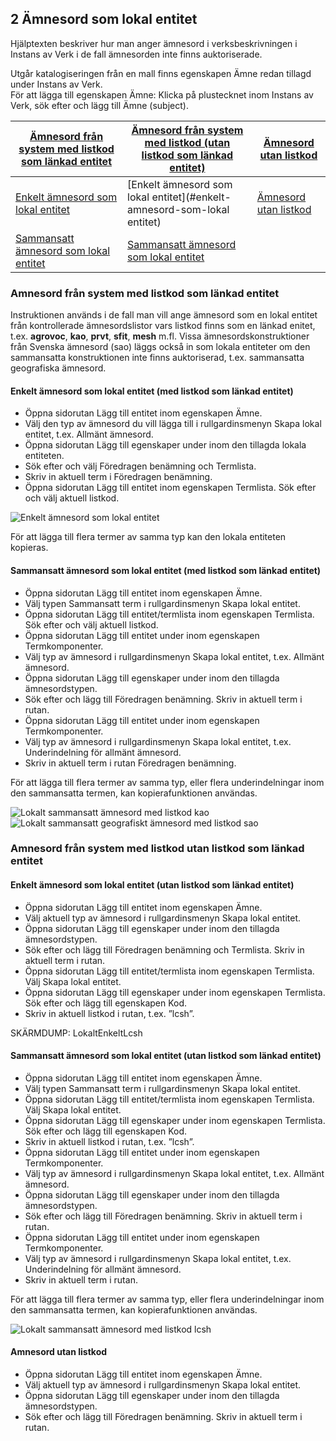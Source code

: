 ## 2 Ämnesord som lokal entitet

Hjälptexten beskriver hur man anger ämnesord i verksbeskrivningen i Instans av Verk i de fall ämnesorden inte finns auktoriserade.

Utgår katalogiseringen från en mall finns egenskapen Ämne redan tillagd under Instans av Verk. 
<br/>För att lägga till egenskapen Ämne: Klicka på plustecknet inom Instans av Verk, sök efter och lägg till Ämne (subject).

| [Ämnesord från system med listkod som länkad entitet](#amnesord-från-system-med-listkod-som-länkad-entitet) | [Ämnesord från system med listkod (utan listkod som länkad entitet)](#amnesord-från-system-med-listkod-utan-listkod-som-länkad-entitet) | [Ämnesord utan listkod](#amnesord-utan-listkod)
| ----------- |  ----------- |  ----------- |
| [Enkelt ämnesord som lokal entitet](#enkelt-amnesord-som-lokal-entitet) | [Enkelt ämnesord som lokal entitet](#enkelt-amnesord-som-lokal entitet) |  [Ämnesord utan listkod](#amnesord-utan-listkod) |
| [Sammansatt ämnesord som lokal entitet](#amnesord-från-system-med-listkod-som-länkad-entitet) | [Sammansatt ämnesord som lokal entitet](#sammansatt-amnesord-som-lokal-entitet)  |




### Amnesord från system med listkod som länkad entitet
Instruktionen används i de fall man vill ange ämnesord som en lokal entitet från kontrollerade ämnesordslistor vars listkod finns som en länkad enitet, t.ex. **agrovoc**, **kao**, **prvt**, **sfit**, **mesh** m.fl. Vissa ämnesordskonstruktioner från Svenska ämnesord (sao) läggs också in som lokala entiteter om den sammansatta konstruktionen inte finns auktoriserad, t.ex. sammansatta geografiska ämnesord.

#### Enkelt ämnesord som lokal entitet (med listkod som länkad entitet)

* Öppna sidorutan Lägg till entitet inom egenskapen Ämne. 
* Välj den typ av ämnesord du vill lägga till i rullgardinsmenyn Skapa lokal entitet, t.ex. Allmänt ämnesord.
* Öppna sidorutan Lägg till egenskaper under inom den tillagda lokala entiteten. 
* Sök efter och välj Föredragen benämning och Termlista.
* Skriv in aktuell term i Föredragen benämning.
* Öppna sidorutan Lägg till entitet inom egenskapen Termlista. Sök efter och välj aktuell listkod.

![Enkelt ämnesord som lokal entitet](LokaltEnkeltKao.png) 

För att lägga till flera termer av samma typ kan den lokala entiteten kopieras.

#### Sammansatt ämnesord som lokal entitet (med listkod som länkad entitet)

* Öppna sidorutan Lägg till entitet inom egenskapen Ämne. 
* Välj typen Sammansatt term i rullgardinsmenyn Skapa lokal entitet.
* Öppna sidorutan Lägg till entitet/termlista inom egenskapen Termlista. Sök efter och välj aktuell listkod.
* Öppna sidorutan Lägg till entitet under inom egenskapen Termkomponenter. 
* Välj typ av ämnesord i rullgardinsmenyn Skapa lokal entitet, t.ex. Allmänt ämnesord.
* Öppna sidorutan Lägg till egenskaper under inom den tillagda ämnesordstypen. 
* Sök efter och lägg till Föredragen benämning. Skriv in aktuell term i rutan.
* Öppna sidorutan Lägg till entitet under inom egenskapen Termkomponenter. 
* Välj typ av ämnesord i rullgardinsmenyn Skapa lokal entitet, t.ex. Underindelning för allmänt ämnesord.
* Skriv in aktuell term i rutan Föredragen benämning.

För att lägga till flera termer av samma typ, eller flera underindelningar inom den sammansatta termen, kan kopierafunktionen användas.

![Lokalt sammansatt ämnesord med listkod kao](LokaltSammansattKao.png) 
![Lokalt sammansatt geografiskt ämnesord med listkod sao](LokaltGeoSammansattSao.png)

### Amnesord från system med listkod utan listkod som länkad entitet

#### Enkelt ämnesord som lokal entitet (utan listkod som länkad entitet)

* Öppna sidorutan Lägg till entitet inom egenskapen Ämne. 
* Välj aktuell typ av ämnesord i rullgardinsmenyn Skapa lokal entitet.
* Öppna sidorutan Lägg till egenskaper under inom den tillagda ämnesordstypen. 
* Sök efter och lägg till Föredragen benämning och Termlista. Skriv in aktuell term i rutan.
* Öppna sidorutan Lägg till entitet/termlista inom egenskapen Termlista. Välj Skapa lokal entitet.
* Öppna sidorutan Lägg till egenskaper under inom egenskapen Termlista. Sök efter och lägg till egenskapen Kod.
* Skriv in aktuell listkod i rutan, t.ex. ”lcsh”.

SKÄRMDUMP: LokaltEnkeltLcsh

#### Sammansatt ämnesord som lokal entitet (utan listkod som länkad entitet)

* Öppna sidorutan Lägg till entitet inom egenskapen Ämne. 
* Välj typen Sammansatt term i rullgardinsmenyn Skapa lokal entitet.
* Öppna sidorutan Lägg till entitet/termlista inom egenskapen Termlista. Välj Skapa lokal entitet.
* Öppna sidorutan Lägg till egenskaper under inom egenskapen Termlista. Sök efter och lägg till egenskapen Kod.
* Skriv in aktuell listkod i rutan, t.ex. ”lcsh”.
* Öppna sidorutan Lägg till entitet under inom egenskapen Termkomponenter. 
* Välj typ av ämnesord i rullgardinsmenyn Skapa lokal entitet, t.ex. Allmänt ämnesord.
* Öppna sidorutan Lägg till egenskaper under inom den tillagda ämnesordstypen. 
* Sök efter och lägg till Föredragen benämning. Skriv in aktuell term i rutan.
* Öppna sidorutan Lägg till entitet under inom egenskapen Termkomponenter. 
* Välj typ av ämnesord i rullgardinsmenyn Skapa lokal entitet, t.ex. Underindelning för allmänt ämnesord.
* Skriv in aktuell term i rutan.

För att lägga till flera termer av samma typ, eller flera underindelningar inom den sammansatta termen, kan kopierafunktionen användas.

![Lokalt sammansatt ämnesord med listkod lcsh](LokaltSammansattLcsh.png)

#### Amnesord utan listkod

* Öppna sidorutan Lägg till entitet inom egenskapen Ämne. 
* Välj aktuell typ av ämnesord i rullgardinsmenyn Skapa lokal entitet.
* Öppna sidorutan Lägg till egenskaper under inom den tillagda ämnesordstypen. 
* Sök efter och lägg till Föredragen benämning. Skriv in aktuell term i rutan.




